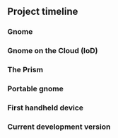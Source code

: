 ## Project timeline 

### Gnome

### Gnome on the Cloud (IoD)

### The Prism

### Portable gnome

### First handheld device

### Current development version